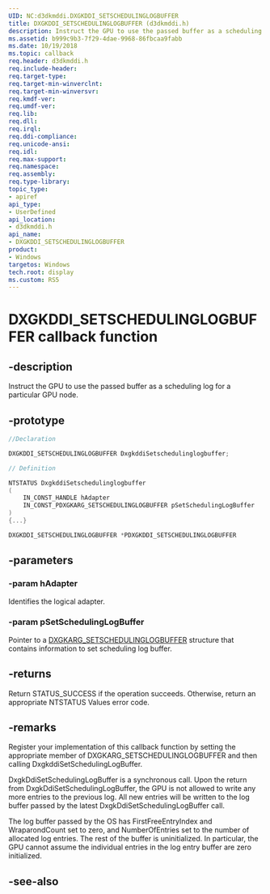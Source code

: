 ```yaml
---
UID: NC:d3dkmddi.DXGKDDI_SETSCHEDULINGLOGBUFFER
title: DXGKDDI_SETSCHEDULINGLOGBUFFER (d3dkmddi.h)
description: Instruct the GPU to use the passed buffer as a scheduling log for a particular GPU node.
ms.assetid: b999c9b3-7f29-4dae-9968-86fbcaa9fabb
ms.date: 10/19/2018
ms.topic: callback
req.header: d3dkmddi.h
req.include-header:
req.target-type:
req.target-min-winverclnt:
req.target-min-winversvr:
req.kmdf-ver:
req.umdf-ver:
req.lib:
req.dll:
req.irql:
req.ddi-compliance:
req.unicode-ansi:
req.idl:
req.max-support:
req.namespace:
req.assembly:
req.type-library:
topic_type:
- apiref
api_type:
- UserDefined
api_location:
- d3dkmddi.h
api_name:
- DXGKDDI_SETSCHEDULINGLOGBUFFER
product:
- Windows
targetos: Windows
tech.root: display
ms.custom: RS5
---
```


# DXGKDDI_SETSCHEDULINGLOGBUFFER callback function

## -description

Instruct the GPU to use the passed buffer as a scheduling log for a particular GPU node.

## -prototype

```cpp
//Declaration

DXGKDDI_SETSCHEDULINGLOGBUFFER DxgkddiSetschedulinglogbuffer;

// Definition

NTSTATUS DxgkddiSetschedulinglogbuffer
(
	IN_CONST_HANDLE hAdapter
	IN_CONST_PDXGKARG_SETSCHEDULINGLOGBUFFER pSetSchedulingLogBuffer
)
{...}

DXGKDDI_SETSCHEDULINGLOGBUFFER *PDXGKDDI_SETSCHEDULINGLOGBUFFER


```

## -parameters

### -param hAdapter

Identifies the logical adapter.

### -param pSetSchedulingLogBuffer

Pointer to a [DXGKARG_SETSCHEDULINGLOGBUFFER](ns-d3dkmddi-_dxgkarg_setschedulinglogbuffer.md) structure that contains information to set scheduling log buffer.


## -returns

Return STATUS_SUCCESS if the operation succeeds. Otherwise, return an appropriate NTSTATUS Values error code.

## -remarks

Register your implementation of this callback function by setting the appropriate member of DXGKARG_SETSCHEDULINGLOGBUFFER and then calling DxgkddiSetSchedulingLogBuffer.

DxgkDdiSetSchedulingLogBuffer is a synchronous call. Upon the return from DxgkDdiSetSchedulingLogBuffer, the GPU is not allowed to write any more entries to the previous log. All new entries will be written to the log buffer passed by the latest DxgkDdiSetSchedulingLogBuffer call.

The log buffer passed by the OS has FirstFreeEntryIndex and WraparondCount set to zero, and NumberOfEntries set to the number of allocated log entries. The rest of the buffer is uninitialized. In particular, the GPU cannot assume the individual entries in the log entry buffer are zero initialized.

## -see-also
